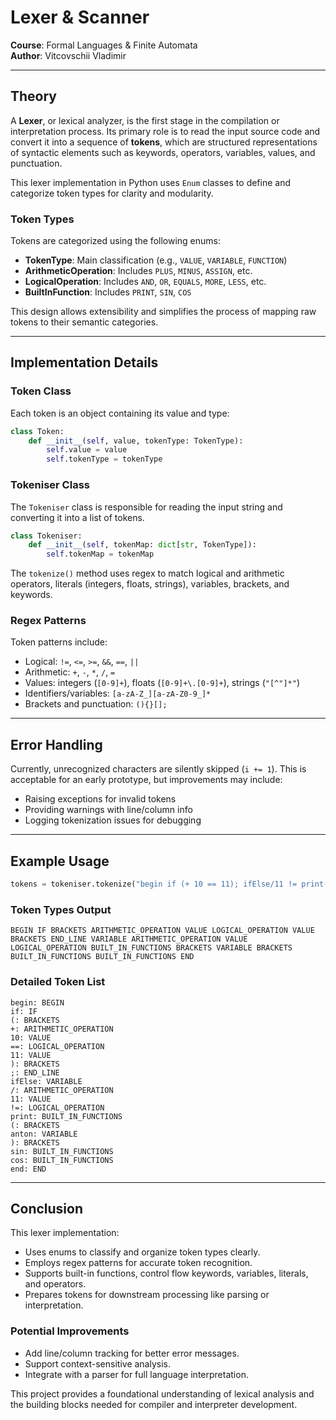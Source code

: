 # Lexer & Scanner

**Course**: Formal Languages & Finite Automata\
**Author**: Vitcovschii Vladimir

---

## Theory

A **Lexer**, or lexical analyzer, is the first stage in the compilation or interpretation process. Its primary role is to read the input source code and convert it into a sequence of **tokens**, which are structured representations of syntactic elements such as keywords, operators, variables, values, and punctuation.

This lexer implementation in Python uses `Enum` classes to define and categorize token types for clarity and modularity.

### Token Types

Tokens are categorized using the following enums:

- **TokenType**: Main classification (e.g., `VALUE`, `VARIABLE`, `FUNCTION`)
- **ArithmeticOperation**: Includes `PLUS`, `MINUS`, `ASSIGN`, etc.
- **LogicalOperation**: Includes `AND`, `OR`, `EQUALS`, `MORE`, `LESS`, etc.
- **BuiltInFunction**: Includes `PRINT`, `SIN`, `COS`

This design allows extensibility and simplifies the process of mapping raw tokens to their semantic categories.

---

## Implementation Details

### Token Class

Each token is an object containing its value and type:

```python
class Token:
    def __init__(self, value, tokenType: TokenType):
        self.value = value
        self.tokenType = tokenType
```

### Tokeniser Class

The `Tokeniser` class is responsible for reading the input string and converting it into a list of tokens.

```python
class Tokeniser:
    def __init__(self, tokenMap: dict[str, TokenType]):
        self.tokenMap = tokenMap
```

The `tokenize()` method uses regex to match logical and arithmetic operators, literals (integers, floats, strings), variables, brackets, and keywords.

### Regex Patterns

Token patterns include:

- Logical: `!=`, `<=`, `>=`, `&&`, `==`, `||`
- Arithmetic: `+`, `-`, `*`, `/`, `=`
- Values: integers (`[0-9]+`), floats (`[0-9]+\.[0-9]+`), strings (`"[^"]*"`)
- Identifiers/variables: `[a-zA-Z_][a-zA-Z0-9_]*`
- Brackets and punctuation: `(){}[];`

---

## Error Handling

Currently, unrecognized characters are silently skipped (`i += 1`). This is acceptable for an early prototype, but improvements may include:

- Raising exceptions for invalid tokens
- Providing warnings with line/column info
- Logging tokenization issues for debugging

---

## Example Usage

```python
tokens = tokeniser.tokenize("begin if (+ 10 == 11); ifElse/11 != print(anton) sin cos end")
```

### Token Types Output

```
BEGIN IF BRACKETS ARITHMETIC_OPERATION VALUE LOGICAL_OPERATION VALUE BRACKETS END_LINE VARIABLE ARITHMETIC_OPERATION VALUE LOGICAL_OPERATION BUILT_IN_FUNCTIONS BRACKETS VARIABLE BRACKETS BUILT_IN_FUNCTIONS BUILT_IN_FUNCTIONS END
```

### Detailed Token List

```
begin: BEGIN  
if: IF  
(: BRACKETS  
+: ARITHMETIC_OPERATION  
10: VALUE  
==: LOGICAL_OPERATION  
11: VALUE  
): BRACKETS  
;: END_LINE  
ifElse: VARIABLE  
/: ARITHMETIC_OPERATION  
11: VALUE  
!=: LOGICAL_OPERATION  
print: BUILT_IN_FUNCTIONS  
(: BRACKETS  
anton: VARIABLE  
): BRACKETS  
sin: BUILT_IN_FUNCTIONS  
cos: BUILT_IN_FUNCTIONS  
end: END  
```

---

## Conclusion

This lexer implementation:

- Uses enums to classify and organize token types clearly.
- Employs regex patterns for accurate token recognition.
- Supports built-in functions, control flow keywords, variables, literals, and operators.
- Prepares tokens for downstream processing like parsing or interpretation.

### Potential Improvements

- Add line/column tracking for better error messages.
- Support context-sensitive analysis.
- Integrate with a parser for full language interpretation.

This project provides a foundational understanding of lexical analysis and the building blocks needed for compiler and interpreter development.

